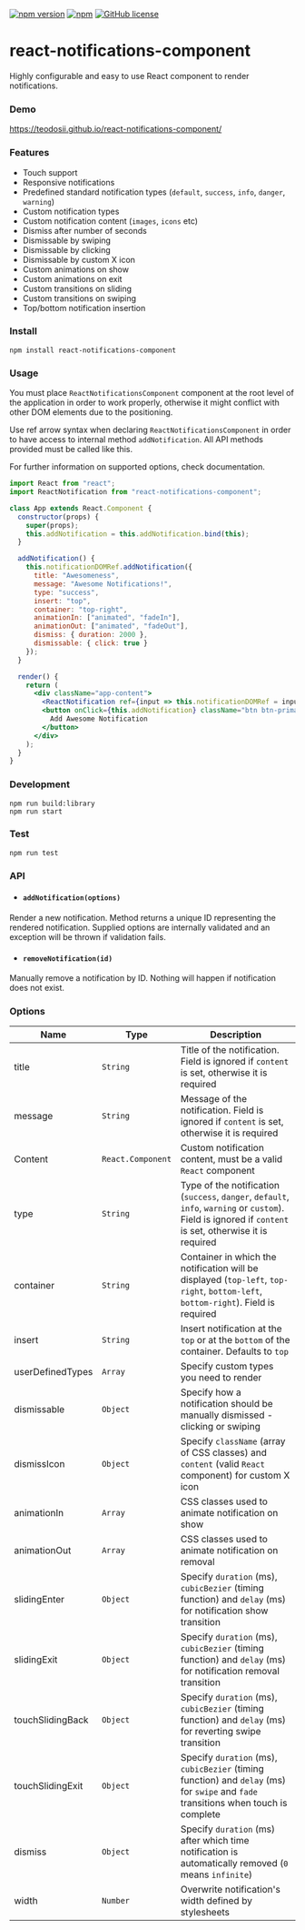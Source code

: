 [![npm version](https://badge.fury.io/js/react-notifications-component.svg)](https://badge.fury.io/js/react-notifications-component) [![npm](https://img.shields.io/npm/dm/react-notifications-component.svg)](https://www.npmjs.com/package/react-notifications-component) [![GitHub license](https://img.shields.io/github/license/teodosii/react-notifications-component.svg)](https://github.com/teodosii/react-notifications-component/blob/master/LICENSE)

# react-notifications-component

Highly configurable and easy to use React component to render notifications.

### Demo

https://teodosii.github.io/react-notifications-component/

### Features

- Touch support
- Responsive notifications
- Predefined standard notification types (`default`, `success`, `info`, `danger`, `warning`)
- Custom notification types
- Custom notification content (`images`, `icons` etc)
- Dismiss after number of seconds
- Dismissable by swiping
- Dismissable by clicking
- Dismissable by custom X icon
- Custom animations on show
- Custom animations on exit
- Custom transitions on sliding
- Custom transitions on swiping
- Top/bottom notification insertion

### Install

```
npm install react-notifications-component
```

### Usage

You must place `ReactNotificationsComponent` component at the root level of the application in order to work properly, otherwise it might conflict with other DOM elements due to the positioning.

Use ref arrow syntax when declaring `ReactNotificationsComponent` in order to have access to internal method `addNotification`. All API methods provided must be called like this.

For further information on supported options, check documentation.

```jsx
import React from "react";
import ReactNotification from "react-notifications-component";

class App extends React.Component {
  constructor(props) {
    super(props);
    this.addNotification = this.addNotification.bind(this);
  }

  addNotification() {
    this.notificationDOMRef.addNotification({
      title: "Awesomeness",
      message: "Awesome Notifications!",
      type: "success",
      insert: "top",
      container: "top-right",
      animationIn: ["animated", "fadeIn"],
      animationOut: ["animated", "fadeOut"],
      dismiss: { duration: 2000 },
      dismissable: { click: true }
    });
  }

  render() {
    return (
      <div className="app-content">
        <ReactNotification ref={input => this.notificationDOMRef = input} />
        <button onClick={this.addNotification} className="btn btn-primary">
          Add Awesome Notification
        </button>
      </div>
    );
  }
}
```

### Development

```
npm run build:library
npm run start
```

### Test

```
npm run test
```

### API

- #### `addNotification(options)`

Render a new notification. Method returns a unique ID representing the rendered notification. Supplied options are internally validated and an exception will be thrown if validation fails.

- #### `removeNotification(id)`

Manually remove a notification by ID. Nothing will happen if notification does not exist.


### Options

| Name             | Type              | Description                                                                                                                                              |
|------------------|-------------------|----------------------------------------------------------------------------------------------------------------------------------------------------------|
| title            | `String`          | Title of the notification. Field is ignored if `content` is set, otherwise it is required                                                                |
| message          | `String`          | Message of the notification. Field is ignored if `content` is set, otherwise it is required                                                              |
| Content          | `React.Component` | Custom notification content, must be a valid `React` component                                                                                           |
| type             | `String`          | Type of the notification (`success`, `danger`, `default`, `info`, `warning` or `custom`). Field is ignored if `content` is set, otherwise it is required |
| container        | `String`          | Container in which the notification will be displayed (`top-left`, `top-right`, `bottom-left`, `bottom-right`). Field is required                        |
| insert           | `String`          | Insert notification at the `top` or at the `bottom` of the container. Defaults to `top`                                                                  |
| userDefinedTypes | `Array`           | Specify custom types you need to render                                                                                                                  |
| dismissable      | `Object`          | Specify how a notification should be manually dismissed - clicking or swiping                                                                            |
| dismissIcon      | `Object`          | Specify `className` (array of CSS classes) and `content` (valid `React` component) for custom X icon                                                     |
| animationIn      | `Array`           | CSS classes used to animate notification on show                                                                                                         |
| animationOut     | `Array`           | CSS classes used to animate notification on removal                                                                                                      |
| slidingEnter     | `Object`          | Specify `duration` (ms), `cubicBezier` (timing function) and `delay` (ms) for notification show transition                                              |
| slidingExit      | `Object`          | Specify `duration` (ms), `cubicBezier` (timing function) and `delay` (ms) for notification removal transition                                           |
| touchSlidingBack | `Object`          | Specify `duration` (ms), `cubicBezier` (timing function) and `delay` (ms) for reverting swipe transition                                                |
| touchSlidingExit | `Object`          | Specify `duration` (ms), `cubicBezier` (timing function) and `delay` (ms) for `swipe` and `fade` transitions when touch is complete                      |
| dismiss          | `Object`          | Specify `duration` (ms) after which time notification is automatically removed (`0` means `infinite`)                                                    |
| width            | `Number`          | Overwrite notification's width defined by stylesheets                                                                                                    |